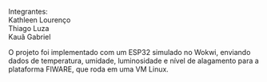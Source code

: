 Integrantes:   
Kathleen Lourenço    
Thiago Luza    
Kauã Gabriel   



O projeto foi implementado com um ESP32 simulado no Wokwi, enviando dados de temperatura, umidade, luminosidade e nível de alagamento para a plataforma FIWARE, que roda em uma VM Linux.
